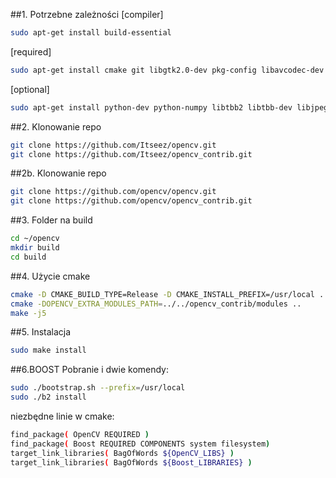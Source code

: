 ##1. Potrzebne zależności
[compiler]
```bash
sudo apt-get install build-essential
```

[required]
```bash
sudo apt-get install cmake git libgtk2.0-dev pkg-config libavcodec-dev libavformat-dev libswscale-dev
```

[optional]
```bash
sudo apt-get install python-dev python-numpy libtbb2 libtbb-dev libjpeg-dev libpng-dev libtiff-dev libjasper-dev libdc1394-22-dev
```

##2. Klonowanie repo
```bash
git clone https://github.com/Itseez/opencv.git 
git clone https://github.com/Itseez/opencv_contrib.git
```

##2b. Klonowanie repo
```bash
git clone https://github.com/opencv/opencv.git 
git clone https://github.com/opencv/opencv_contrib.git
```

##3. Folder na build
```bash
cd ~/opencv
mkdir build
cd build
```

##4. Użycie cmake

```bash
cmake -D CMAKE_BUILD_TYPE=Release -D CMAKE_INSTALL_PREFIX=/usr/local ..
cmake -DOPENCV_EXTRA_MODULES_PATH=../../opencv_contrib/modules ..
make -j5
```

##5. Instalacja
```bash
sudo make install
```

##6.BOOST
Pobranie i dwie komendy:
```bash
sudo ./bootstrap.sh --prefix=/usr/local
sudo ./b2 install
```

niezbędne linie w cmake:
```bash
find_package( OpenCV REQUIRED )
find_package( Boost REQUIRED COMPONENTS system filesystem)
target_link_libraries( BagOfWords ${OpenCV_LIBS} )
target_link_libraries( BagOfWords ${Boost_LIBRARIES} )
```
